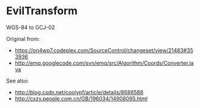 EvilTransform
=============

WGS-84 to GCJ-02


Original from:

* https://on4wp7.codeplex.com/SourceControl/changeset/view/21483#353936
* http://emq.googlecode.com/svn/emq/src/Algorithm/Coords/Converter.java


See also:

* http://blog.csdn.net/coolypf/article/details/8686588
* http://cxzy.people.com.cn/GB/196034/14908095.html
